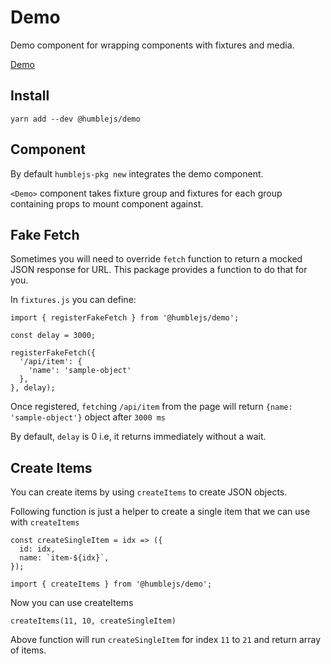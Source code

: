 # Demo
Demo component for wrapping components with fixtures and media.

[Demo](https://humblejs.zuhd.org/pkg/demo/demo)

## Install

```
yarn add --dev @humblejs/demo
```

## Component
By default `humblejs-pkg new` integrates the demo component.

`<Demo>` component takes fixture group and fixtures for each group containing props to mount component against.

## Fake Fetch
Sometimes you will need to override `fetch` function to return a mocked JSON response
for URL. This package provides a function to do that for you.

In `fixtures.js` you can define:

```
import { registerFakeFetch } from '@humblejs/demo';

const delay = 3000;

registerFakeFetch({
  '/api/item': {
    'name': 'sample-object'
  },
}, delay);
```

Once registered, `fetch`ing `/api/item` from the page will return `{name: 'sample-object'}` object after `3000 ms`

By default, `delay` is 0 i.e, it returns immediately without a wait.

## Create Items
You can create items by using `createItems` to create JSON objects.

Following function is just a helper to create a single item that we can use with `createItems`
```
const createSingleItem = idx => ({
  id: idx,
  name: `item-${idx}`,
});
```

```
import { createItems } from '@humblejs/demo';
```

Now you can use createItems

```
createItems(11, 10, createSingleItem)
```

Above function will run `createSingleItem` for index `11` to `21` and return array of items.
